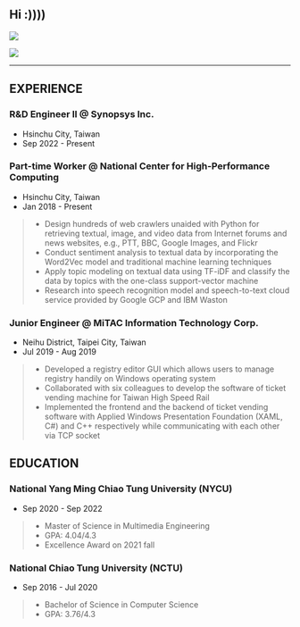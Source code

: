 ## Hi :))))

![](https://github-readme-stats.vercel.app/api?username=eugene87222&theme=buefy&show_icons=true&count_private=true)

![](https://github-readme-stats.vercel.app/api/top-langs/?username=eugene87222&theme=buefy&layout=compact&card_width=445)

---

## EXPERIENCE

### R&D Engineer II @ Synopsys Inc.
- Hsinchu City, Taiwan
- Sep 2022 - Present

### Part-time Worker @ National Center for High-Performance Computing
- Hsinchu City, Taiwan
- Jan 2018 - Present
> - Design hundreds of web crawlers unaided with Python for retrieving textual, image, and video data from Internet forums and news websites, e.g., PTT, BBC, Google Images, and Flickr
> - Conduct sentiment analysis to textual data by incorporating the Word2Vec model and traditional machine learning techniques
> - Apply topic modeling on textual data using TF-iDF and classify the data by topics with the one-class support-vector machine
> - Research into speech recognition model and speech-to-text cloud service provided by Google GCP and IBM Waston

### Junior Engineer @ MiTAC Information Technology Corp.
- Neihu District, Taipei City, Taiwan
- Jul 2019 - Aug 2019
> - Developed a registry editor GUI which allows users to manage registry handily on Windows operating system
> - Collaborated with six colleagues to develop the software of ticket vending machine for Taiwan High Speed Rail
> - Implemented the frontend and the backend of ticket vending software with Applied Windows Presentation Foundation (XAML, C#) and C++ respectively while communicating with each other via TCP socket

## EDUCATION

### National Yang Ming Chiao Tung University (NYCU)
- Sep 2020 - Sep 2022
> - Master of Science in Multimedia Engineering
> - GPA: 4.04/4.3
> - Excellence Award on 2021 fall

### National Chiao Tung University (NCTU)
- Sep 2016 - Jul 2020
> - Bachelor of Science in Computer Science
> - GPA: 3.76/4.3
